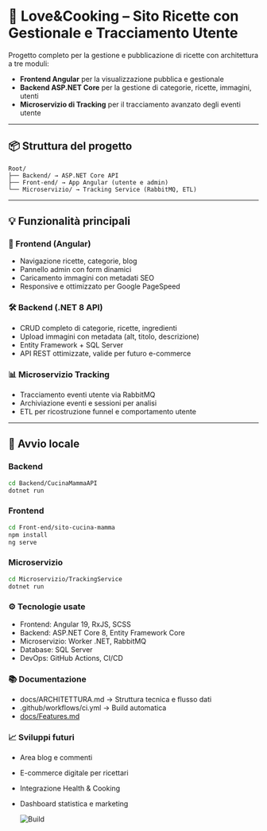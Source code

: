 # 🍝 Love&Cooking – Sito Ricette con Gestionale e Tracciamento Utente

Progetto completo per la gestione e pubblicazione di ricette con architettura a tre moduli:

- **Frontend Angular** per la visualizzazione pubblica e gestionale
- **Backend ASP.NET Core** per la gestione di categorie, ricette, immagini, utenti
- **Microservizio di Tracking** per il tracciamento avanzato degli eventi utente

---

## 📦 Struttura del progetto

```
Root/
├── Backend/ → ASP.NET Core API
├── Front-end/ → App Angular (utente e admin)
└── Microservizio/ → Tracking Service (RabbitMQ, ETL)
```

---

## 💡 Funzionalità principali

### 🎨 Frontend (Angular)

- Navigazione ricette, categorie, blog
- Pannello admin con form dinamici
- Caricamento immagini con metadati SEO
- Responsive e ottimizzato per Google PageSpeed

### 🛠 Backend (.NET 8 API)

- CRUD completo di categorie, ricette, ingredienti
- Upload immagini con metadata (alt, titolo, descrizione)
- Entity Framework + SQL Server
- API REST ottimizzate, valide per futuro e-commerce

### 📊 Microservizio Tracking

- Tracciamento eventi utente via RabbitMQ
- Archiviazione eventi e sessioni per analisi
- ETL per ricostruzione funnel e comportamento utente

---

## 🚀 Avvio locale

### Backend

```bash
cd Backend/CucinaMammaAPI
dotnet run
```

### Frontend

```bash
cd Front-end/sito-cucina-mamma
npm install
ng serve
```

### Microservizio

```bash
cd Microservizio/TrackingService
dotnet run
```

### ⚙️ Tecnologie usate

- Frontend: Angular 19, RxJS, SCSS
- Backend: ASP.NET Core 8, Entity Framework Core
- Microservizio: Worker .NET, RabbitMQ
- Database: SQL Server
- DevOps: GitHub Actions, CI/CD

### 📚 Documentazione

- docs/ARCHITETTURA.md → Struttura tecnica e flusso dati
- .github/workflows/ci.yml → Build automatica
- [docs/Features.md](docs/Features.md)

### 📈 Sviluppi futuri

- Area blog e commenti
- E-commerce digitale per ricettari
- Integrazione Health & Cooking
- Dashboard statistica e marketing

  ![Build](https://github.com/nicherri/Progetto-blog-di-cucina/actions/workflows/ci.yml/badge.svg)


